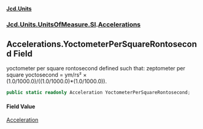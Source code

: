 #### [Jcd.Units](index.md 'index')
### [Jcd.Units.UnitsOfMeasure.SI](Jcd.Units.UnitsOfMeasure.SI.md 'Jcd.Units.UnitsOfMeasure.SI').[Accelerations](Accelerations.md 'Jcd.Units.UnitsOfMeasure.SI.Accelerations')

## Accelerations.YoctometerPerSquareRontosecond Field

yoctometer per square rontosecond defined such that: zeptometer per square yoctosecond = ym/rs² ×  
(1.0/1000.0)/((1.0/1000.0)*(1.0/1000.0)).

```csharp
public static readonly Acceleration YoctometerPerSquareRontosecond;
```

#### Field Value
[Acceleration](Acceleration.md 'Jcd.Units.UnitTypes.Acceleration')